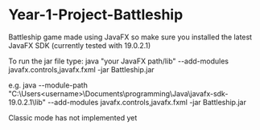 # Year-1-Project-Battleship
Battleship game made using JavaFX so make sure you installed the latest JavaFX SDK (currently tested with 19.0.2.1)

To run the jar file type:
java "your JavaFX path/lib" --add-modules javafx.controls,javafx.fxml -jar Battleship.jar

e.g. java --module-path "C:\Users\<username>\Documents\programming\Java\javafx-sdk-19.0.2.1\lib" --add-modules javafx.controls,javafx.fxml -jar Battleship.jar

Classic mode has not implemented yet

